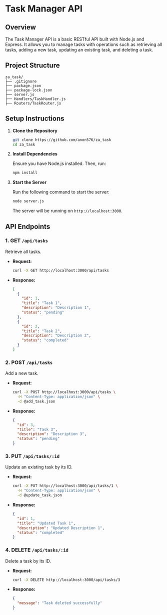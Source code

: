 # Task Manager API

## Overview

The Task Manager API is a basic RESTful API built with Node.js and Express. It allows you to manage tasks with operations such as retrieving all tasks, adding a new task, updating an existing task, and deleting a task.

## Project Structure

```
za_task/
├── .gitignore
├── package.json
├── package-lock.json
├── server.js
├── Handlers/TaskHandler.js
├── Routers/TaskRouter.js
```

## Setup Instructions

1. **Clone the Repository**

   ```bash
   git clone https://github.com/anon576/za_task
   cd za_task
   ```

2. **Install Dependencies**

   Ensure you have Node.js installed. Then, run:

   ```bash
   npm install
   ```

3. **Start the Server**

   Run the following command to start the server:

   ```bash
   node server.js
   ```

   The server will be running on `http://localhost:3000`.

## API Endpoints

### 1. GET `/api/tasks`

Retrieve all tasks.

- **Request:**

  ```bash
  curl -X GET http://localhost:3000/api/tasks
  ```

- **Response:**

  ```json
  [
    {
      "id": 1,
      "title": "Task 1",
      "description": "Description 1",
      "status": "pending"
    },
    {
      "id": 2,
      "title": "Task 2",
      "description": "Description 2",
      "status": "completed"
    }
  ]
  ```

### 2. POST `/api/tasks`

Add a new task.

- **Request:**

  ```bash
  curl -X POST http://localhost:3000/api/tasks \
    -H "Content-Type: application/json" \
    -d @add_task.json
  ```

- **Response:**

  ```json
  {
    "id": 3,
    "title": "Task 3",
    "description": "Description 3",
    "status": "pending"
  }
  ```

### 3. PUT `/api/tasks/:id`

Update an existing task by its ID.

- **Request:**

  ```bash
  curl -X PUT http://localhost:3000/api/tasks/1 \
    -H "Content-Type: application/json" \
    -d @update_task.json
  ```

- **Response:**

  ```json
  {
    "id": 1,
    "title": "Updated Task 1",
    "description": "Updated Description 1",
    "status": "completed"
  }
  ```

### 4. DELETE `/api/tasks/:id`

Delete a task by its ID.

- **Request:**

  ```bash
  curl -X DELETE http://localhost:3000/api/tasks/3
  ```

- **Response:**

  ```json
  {
    "message": "Task deleted successfully"
  }
  ```
